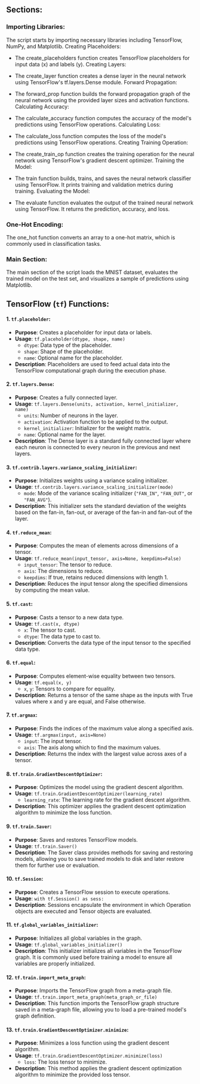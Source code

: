 ## Sections:

### Importing Libraries:

The script starts by importing necessary libraries including TensorFlow, NumPy, and Matplotlib.
Creating Placeholders:

- The create_placeholders function creates TensorFlow placeholders for input data (x) and labels (y).
Creating Layers:

- The create_layer function creates a dense layer in the neural network using TensorFlow's tf.layers.Dense module.
Forward Propagation:

- The forward_prop function builds the forward propagation graph of the neural network using the provided layer sizes and activation functions.
Calculating Accuracy:

-  The calculate_accuracy function computes the accuracy of the model's predictions using TensorFlow operations.
Calculating Loss:

- The calculate_loss function computes the loss of the model's predictions using TensorFlow operations.
Creating Training Operation:

- The create_train_op function creates the training operation for the neural network using TensorFlow's gradient descent optimizer.
Training the Model:

- The train function builds, trains, and saves the neural network classifier using TensorFlow. It prints training and validation metrics during training.
Evaluating the Model:

- The evaluate function evaluates the output of the trained neural network using TensorFlow. It returns the prediction, accuracy, and loss.
### One-Hot Encoding:

The one_hot function converts an array to a one-hot matrix, which is commonly used in classification tasks.
### Main Section:

The main section of the script loads the MNIST dataset, evaluates the trained model on the test set, and visualizes a sample of predictions using Matplotlib.

## TensorFlow (`tf`) Functions:

#### 1. `tf.placeholder`:
- **Purpose**: Creates a placeholder for input data or labels.
- **Usage**: `tf.placeholder(dtype, shape, name)`
  - `dtype`: Data type of the placeholder.
  - `shape`: Shape of the placeholder.
  - `name`: Optional name for the placeholder.
- **Description**: Placeholders are used to feed actual data into the TensorFlow computational graph during the execution phase.

#### 2. `tf.layers.Dense`:
- **Purpose**: Creates a fully connected layer.
- **Usage**: `tf.layers.Dense(units, activation, kernel_initializer, name)`
  - `units`: Number of neurons in the layer.
  - `activation`: Activation function to be applied to the output.
  - `kernel_initializer`: Initializer for the weight matrix.
  - `name`: Optional name for the layer.
- **Description**: The Dense layer is a standard fully connected layer where each neuron is connected to every neuron in the previous and next layers.

#### 3. `tf.contrib.layers.variance_scaling_initializer`:
- **Purpose**: Initializes weights using a variance scaling initializer.
- **Usage**: `tf.contrib.layers.variance_scaling_initializer(mode)`
  - `mode`: Mode of the variance scaling initializer (`"FAN_IN"`, `"FAN_OUT"`, or `"FAN_AVG"`).
- **Description**: This initializer sets the standard deviation of the weights based on the fan-in, fan-out, or average of the fan-in and fan-out of the layer.

#### 4. `tf.reduce_mean`:
- **Purpose**: Computes the mean of elements across dimensions of a tensor.
- **Usage**: `tf.reduce_mean(input_tensor, axis=None, keepdims=False)`
  - `input_tensor`: The tensor to reduce.
  - `axis`: The dimensions to reduce.
  - `keepdims`: If true, retains reduced dimensions with length 1.
- **Description**: Reduces the input tensor along the specified dimensions by computing the mean value.

#### 5. `tf.cast`:
- **Purpose**: Casts a tensor to a new data type.
- **Usage**: `tf.cast(x, dtype)`
  - `x`: The tensor to cast.
  - `dtype`: The data type to cast to.
- **Description**: Converts the data type of the input tensor to the specified data type.

#### 6. `tf.equal`:
- **Purpose**: Computes element-wise equality between two tensors.
- **Usage**: `tf.equal(x, y)`
  - `x`, `y`: Tensors to compare for equality.
- **Description**: Returns a tensor of the same shape as the inputs with True values where x and y are equal, and False otherwise.

#### 7. `tf.argmax`:
- **Purpose**: Finds the indices of the maximum value along a specified axis.
- **Usage**: `tf.argmax(input, axis=None)`
  - `input`: The input tensor.
  - `axis`: The axis along which to find the maximum values.
- **Description**: Returns the index with the largest value across axes of a tensor.

#### 8. `tf.train.GradientDescentOptimizer`:
- **Purpose**: Optimizes the model using the gradient descent algorithm.
- **Usage**: `tf.train.GradientDescentOptimizer(learning_rate)`
  - `learning_rate`: The learning rate for the gradient descent algorithm.
- **Description**: This optimizer applies the gradient descent optimization algorithm to minimize the loss function.

#### 9. `tf.train.Saver`:
- **Purpose**: Saves and restores TensorFlow models.
- **Usage**: `tf.train.Saver()`
- **Description**: The Saver class provides methods for saving and restoring models, allowing you to save trained models to disk and later restore them for further use or evaluation.

#### 10. `tf.Session`:
- **Purpose**: Creates a TensorFlow session to execute operations.
- **Usage**: `with tf.Session() as sess:`
- **Description**: Sessions encapsulate the environment in which Operation objects are executed and Tensor objects are evaluated.

#### 11. `tf.global_variables_initializer`:
- **Purpose**: Initializes all global variables in the graph.
- **Usage**: `tf.global_variables_initializer()`
- **Description**: This initializer initializes all variables in the TensorFlow graph. It is commonly used before training a model to ensure all variables are properly initialized.

#### 12. `tf.train.import_meta_graph`:
- **Purpose**: Imports the TensorFlow graph from a meta-graph file.
- **Usage**: `tf.train.import_meta_graph(meta_graph_or_file)`
- **Description**: This function imports the TensorFlow graph structure saved in a meta-graph file, allowing you to load a pre-trained model's graph definition.

#### 13. `tf.train.GradientDescentOptimizer.minimize`:
- **Purpose**: Minimizes a loss function using the gradient descent algorithm.
- **Usage**: `tf.train.GradientDescentOptimizer.minimize(loss)`
  - `loss`: The loss tensor to minimize.
- **Description**: This method applies the gradient descent optimization algorithm to minimize the provided loss tensor.

